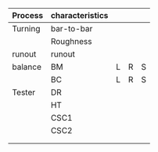 

| Process | characteristics |     |     |     |
| ------- | --------------- | --- | --- | --- |
| Turning | bar-to-bar      |     |     |     |
|         | Roughness       |     |     |     |
| runout  | runout          |     |     |     |
| balance | BM              | L   | R   | S   |
|         | BC              | L   | R   | S   |
| Tester  | DR              |     |     |     |
|         | HT              |     |     |     |
|         | CSC1            |     |     |     |
|         | CSC2            |     |     |     |
|         |                 |     |     |     |
|         |                 |     |     |     |
